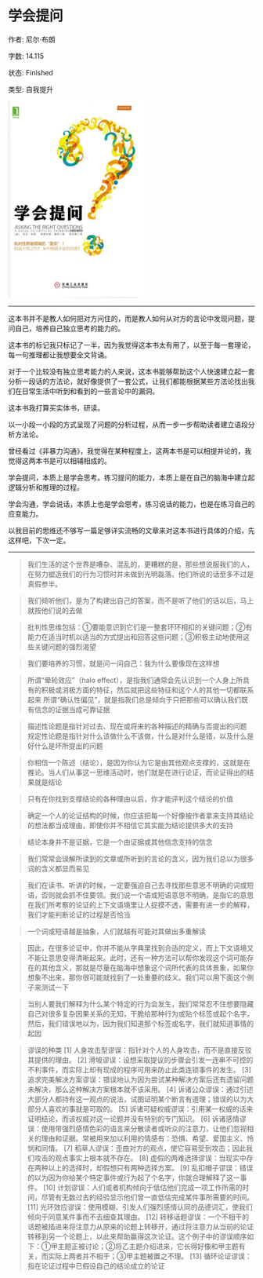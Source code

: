 # 学会提问

作者: 尼尔·布朗

字数: 14.115

状态: Finished

类型: 自我提升

<img src="学会提问.imgs/image-20211025234937391.png" alt="image-20211025234937391" style="zoom: 50%;" />

---

这本书并不是教人如何把对方问住的，而是教人如何从对方的言论中发现问题，提问自己，培养自己独立思考的能力的。

这本书的标记我只标记了一半，因为我觉得这本书太有用了，以至于每一套理论，每一句推理都让我想要全文背诵。

对于一个比较没有独立思考能力的人来说，这本书能够帮助这个人快速建立起一套分析一段话的方法论，就好像提供了一套公式，让我们都能根据某些方法论找出我们在日常生活中听到和看到的一些言论中的漏洞。

这本书我打算买实体书，研读。

以一小段一小段的方式呈现了问题的分析过程，从而一步一步帮助读者建立语段分析方法论。

曾经看过《非暴力沟通》，我觉得在某种程度上，这两本书是可以相提并论的，我觉得这两本书是可以相辅相成的。

学会提问，本质上是学会思考。练习提问的能力，本质上是在自己的脑海中建立起逻辑分析和推理的过程。

学会沟通，学会说话，本质上也是学会思考，练习说话的能力，也是在练习自己的应变能力。

以我目前的思维还不够写一篇足够详实流畅的文章来对这本书进行具体的介绍，先这样吧，下次一定。





---



> 我们生活的这个世界是嘈杂、混乱的，更糟糕的是，那些想说服我们的人，在努力塑造我们的行为习惯时并未做到光明磊落。他们所说的话至多不过是真假参半。


> 我们倾听他们，是为了构建出自己的答案，而不是听了他们的话以后，马上就按他们说的去做


> 批判性思维包括：①要能意识到它们是一整套环环相扣的关键问题；②有能力在适当时机以适当的方式提出和回答这些问题；③积极主动地使用这些关键问题的强烈渴望


> 我们要培养的习惯，就是问一问自己：我为什么要像现在这样想


> 所谓“晕轮效应”（halo effect），是指我们通常会先认识到一个人身上所具有的积极或消极方面的特征，然后就把这些特征和这个人的其他一切都联系起来
> 所谓“确认性偏见”，就是指我们总是倾向于只把那些可以确认我们既有信念的证据当成可靠证据


> 描述性论题是指针对过去、现在或将来的各种描述的精确与否提出的问题
> 规定性论题是指针对什么该做什么不该做，什么是对什么是错，以及什么是好什么是坏所提出的问题


> 你相信一个陈述（结论），是因为你认为它是由其他观点支撑的，这就是在推论。当人们从事这一思维活动时，他们就是在进行论证，而论证得出的结果就是结论


> 只有在你找到支撑结论的各种理由以后，你才能评判这个结论的价值


> 确定一个人的论证结构的时候，你应该把每一个好像被作者拿来支持其结论的想法都当成理由，即使你并不相信它其实能为结论提供多大的支持


> 结论本身并不是证据，它是一个由证据或其他信念支持的信念


> 我们常常会误解所读到的文章或所听到的言论的含义，因为我们总以为很多词的含义都显而易见


> 我们在读书、听讲的时候，一定要强迫自己去寻找那些意思不明确的词或短语，否则就会抓不住要领。我们说一个语或短语意思不明确，是指它的意思在我们所考察的论证的上下文语境里让人捉摸不透，需要有进一步的解释，我们才能判断论证的过程是否恰当


> 一个词或短语越是抽象，人们就越有可能对其做出多重解读


> 因此，在很多论证中，你并不能从字典里找到合适的定义，而上下文语境又不能让意思变得清晰起来。此时，还有一种方法可以帮你发现这个词可能存在的其他含义，那就是尽量在脑海中想象这个词所代表的具体景象，如果你想象不出来，那你很可能就找到了一处重要的歧义。我们可以用下面这个例子来测试一下


> 当别人要我们解释为什么某个特定的行为会发生，我们常常忍不住想要隐藏自己对很多复杂因果关系的无知，干脆给那种行为或贴个标签或起个名字。然后，我们错误地以为，因为我们知道那个标签或名字，我们就知道事情的起因



> 谬误的种类
> [1] 人身攻击型谬误：指针对个人的人身攻击，而不是直接反驳其提供的理由。
> [2] 滑坡谬误：设想采取提议的步骤会引发一连串不可控的不利事件，而实际上却有现成的程序可用来防止此类连锁事件的发生。
> [3] 追求完美解决方案谬误：错误地认为因为尝试某种解决方案后还有遗留问题未解决，那么这种解决方案根本就不该采用。
> [4] 诉诸公众谬误：通过引述大部分人都持有这一观点的说法，试图证明某个断言有道理；错误的以为大部分人喜欢的事就是可取的。
> [5] 诉诸可疑权威谬误：引用某一权威的话来证明结论，而该权威对这一论题并没有特别的专门知识。
> [6] 诉诸感情谬误：使用带强烈感情色彩的语言来分散读者或听众的注意力，让他们忽视相关的理由和证据。常被用来加以利用的情感有：恐惧、希望、爱国主义、怜悯和同情。
> [7] 稻草人谬误：歪曲对方的观点，使它容易受到攻击；因此我们攻击的观点事实上根本就不存在。
> [8] 虚假的两难选择谬误：当现实中存在两种以上的选择时，却假想只有两种选择方案。
> [9] 乱扣帽子谬误：错误的以为因为你给某个特定事件或行为起了个名字，你就合理解释了这一事件。
> [10] 计划谬误：人们或者机构倾向于低估他们完成一项工作所需的时间，尽管有无数过去的经验显示他们曾一直低估完成某件事所需要的时间。
> [11] 光环效应谬误：使用模糊、引发人们强烈感情认同的品德词汇，使我们倾向于同意某件事而不去细查其理由。
> [12] 转移话题谬误：一个不相干的话题被插进来将注意力从原来的论题上转移开，通过将注意力从当前的论证转移到另一个论题上，以此来帮助赢得这次论证。这个例子中的谬误顺序如下：①甲主题正被讨论；②将乙主题介绍进来，它长得好像和甲主题有关，而实际上两者并不相干；③甲主题被置之不理。
> [13] 循环论证谬误：指在论证过程中已假设自己的结论成立的论证
